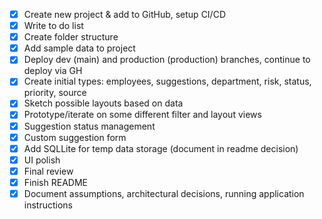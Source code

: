 - [x] Create new project & add to GitHub, setup CI/CD
- [x] Write to do list
- [x] Create folder structure
- [x] Add sample data to project
- [x] Deploy dev (main) and production (production) branches, continue to deploy via GH
- [x] Create initial types: employees, suggestions, department, risk, status, priority, source
- [x] Sketch possible layouts based on data
- [x] Prototype/iterate on some different filter and layout views
- [x] Suggestion status management
- [x] Custom suggestion form
- [x] Add SQLLite for temp data storage (document in readme decision)
- [x] UI polish
- [x] Final review
- [x] Finish README
- [x] Document assumptions, architectural decisions, running application instructions
